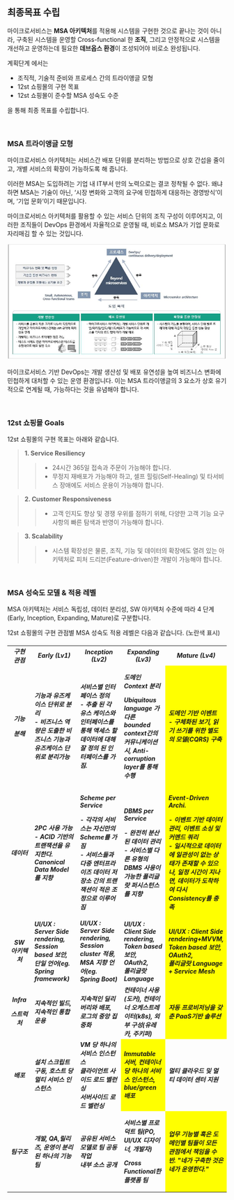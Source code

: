 ## 최종목표 수립

마이크로서비스는 **MSA 아키텍처**를 적용해 시스템을 구현한 것으로 끝나는 것이 아니라, 구축된 시스템을 운영할 Cross-functional 한 **조직**, 그리고 안정적으로 시스템을 개선하고 운영하는데 필요한 **데브옵스 환경**이 조성되어야 비로소 완성됩니다. 

계획단계 에서는 

- 조직적, 기술적 준비와 프로세스 간의 트라이앵글 모형
- 12st 쇼핑몰의 구현 목표
- 12st 쇼핑몰이 준수할 MSA 성숙도 수준

을 통해 최종 목표를 수립합니다. 

<br/>

### MSA 트라이앵글 모형

마이크로서비스 아키텍처는 서비스간 배포 단위를 분리하는 방법으로 상호 간섭을 줄이고, 개별 서비스의 확장이 가능하도록 해 줍니다.  

이러한 MSA는 도입하려는 기업 내 IT부서 만의 노력으로는 결코 정착될 수 없다. 왜냐하면 MSA는 기술이 아닌, ‘시장 변화와 고객의 요구에 민첩하게 대응하는 경영방식’이며, ‘기업 문화’이기 때문입니다. 

마이크로서비스 아키텍처를 활용할 수 있는 서비스 단위의 조직 구성이 이루어지고, 이러한 조직들이 DevOps 환경에서 자율적으로 운영될 때, 비로소 MSA가 기업 문화로 자리매김 할 수 있는 것입니다.

![](/contents/02_계획단계/01/image1.jpg)

마이크로서비스 기반 DevOps는 개발 생산성 및 배포 유연성을 높여 비즈니스 변화에 민첩하게 대처할 수 있는 운영 환경입니다. 이는 MSA 트라이앵글의 3 요소가 상호 유기적으로 연계될 때, 가능하다는 것을 유념해야 합니다.

<br/>

### 12st 쇼핑몰 Goals

12st 쇼핑몰의 구현 목표는 아래와 같습니다.

> **1. Service Resiliency**
>> - 24시간 365일 접속과 주문이 가능해야 합니다. 
>> - 무정지 재배포가 가능해야 하고, 셀프 힐링(Self-Healing) 및 타서비스 장애에도 서비스 운용이 가능해야 합니다.

> **2. Customer Responsiveness**
>> - 고객 인지도 향상 및 경쟁 우위를 점하기 위해, 다양한 고객 기능 요구사항의 빠른 탐색과 반영이 가능해야 합니다.

> **3. Scalability**
>> - 시스템 확장성은 물론, 조직, 기능 및 데이터의 확장에도 열려 있는 아키텍처로 피처 드리븐(Feature-driven)한 개발이 가능해야 합니다.


<br/>

### MSA 성숙도 모델 & 적용 레벨 

MSA 아키텍처는 서비스 독립성, 데이터 분리성, SW 아키텍처 수준에 따라 4 단계(Early, Inception, Expanding, Mature)로 구분합니다.

12st 쇼핑몰의 구현 관점별 MSA 성숙도 적용 레벨은 다음과 같습니다. (노란색 표시)    

<h5>
<table>
<tbody>
<tr>
<td width="12%" align="center">구현 관점</td>
<td width="22%" align="center"><strong>Early (Lv1)</strong></td>
<td width="22%" align="center"><strong>Inception (Lv2)</strong></td>
<td width="22%" align="center"><strong>Expanding (Lv3)</strong></td>
<td width="22%" align="center"><strong>Mature (Lv4)</strong></td>
</tr>
<tr>
<td align="center"><p><strong>기능</strong></p>
<p><strong>분해</strong></p></td>
<td>기능과 유즈케이스 단위로 분리<br />
- 비즈니스 역량은 도출한 비즈니스 기능과 유즈케이스 단위로 분리가능</td>
<td>서비스별 인터페이스 정의<br />
- 추출 된 각 유스 케이스와 인터페이스를 통해 액세스 할 데이터에 대해 잘 정의 된 인터페이스를 가짐.</td>
<td><p>도메인 Context 분리</p>
<p>Ubiquitous language 가 다른 bounded context간의 커뮤니케이션 시, Anti-corruption layer를 통해 수행</p></td>
<td bgcolor="yellow">도메인 기반 이벤트<br />
- 구체화된 보기, 읽기 쓰기를 위한 별도의 모델(CQRS) 구축</td>
</tr>
<tr class="odd">
<td align="center"><strong>데이터</strong></td>
<td>2PC 사용 가능<br />
- ACID 기반의 트랜잭션을 유지한다. Canonical Data Model 를 지향</td>
<td><p>Scheme per Service</p>
<p>- 각각의 서비스는 자신만의 Scheme를 가짐<br />
- 서비스들과 다중 엔터프라이즈 데이터 저장소 간의 트랜잭션이 적은 조정으로 이루어짐</p></td>
<td><p>DBMS per Service</p>
<p>- 완전히 분산된 데이터 관리<br />
- 서비스별 다른 유형의 DBMS 사용이 가능한 폴리글랏 퍼시스턴스를 지향</p></td>
<td bgcolor="yellow"><p>Event-Driven Archi.</p>
<p>- 이벤트 기반 데이터 관리, 이벤트 소싱 및 커멘드 쿼리<br />
- 일시적으로 데이터에 일관성이 없는 상태가 존재할 수 있으나, 일정 시간이 지나면, 데이터가 도착하여 다시 Consistency를 충족</p></td>
</tr>
<tr class="even">
<td align="center"><strong>SW<br />
아키텍처</strong></td>
<td>UI/UX : Server Side rendering,<br />
Session based 보안,<br />
단일 언어(eg. Spring framework)</td>
<td>UI/UX : Server Side rendering,<br />
Session cluster 적용,<br />
MSA 지향 언어(eg. Spring Boot)</td>
<td>UI/UX : Client Side rendering,<br />
Token based 보안, OAuth2,<br />
폴리글랏 Language</td>
<td bgcolor="yellow">UI/UX : Client Side rendering+MVVM,<br />
Token based 보안, OAuth2,<br />
폴리글랏 Language + Service Mesh</td>
</tr>
<tr class="odd">
<td align="center"><p><strong>Infra</strong></p>
<p><strong>스트럭처</strong></p></td>
<td>지속적인 빌드, 지속적인 통합 운용</td>
<td>지속적인 딜리버리와 배포, 로그의 중앙 집중화</td>
<td>컨테이너 사용(도커), 컨테이너 오케스트레이터(k8s), 외부 구성(유레카, 주키퍼)</td>
<td bgcolor="yellow">자동 프로비저닝을 갖춘 PaaS기반 솔루션</td>
</tr>
<tr class="even">
<td align="center"><strong>배포</strong></td>
<td>설치 스크립트 구동, 호스트 당 멀티 서비스 인스턴스</td>
<td>VM 당 하나의 서비스 인스턴스<br />
클라이언트 사이드 로드 벨런싱<br />
서버사이드 로드 벨런싱</td>
<td bgcolor="yellow">Immutable 서버, 컨테이너 당 하나의 서비스 인스턴스, blue/green 배포</td>
<td>멀티 클라우드 및 멀티 데이터 센터 지원</td>
</tr>
<tr class="odd">
<td align="center"><strong>팀구조</strong></td>
<td>개발, QA,릴리즈, 운영이 분리된 하나의 기능 팀</td>
<td>공유된 서비스 모델로 팀 공동 작업<br />
내부 소스 공개</td>
<td><p>서비스별 프로덕트 팀(PO, UI/UX 디자이너, 개발자)</p>
<p>Cross Functional한 플랫폼 팀</p></td>
<td bgcolor="yellow">업무 기능별 혹은 도메인별 팀들이 모든 관점에서 책임을 수반. &quot;네가 구축한 것은 네가 운영한다.&quot;</td>
</tr>
</tbody>
</table>
</h5>


<br/><br/>